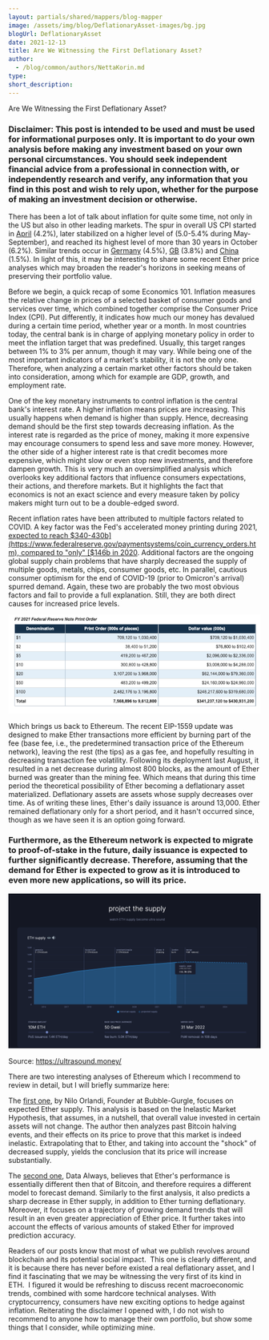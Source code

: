 ```yaml
---
layout: partials/shared/mappers/blog-mapper
image: /assets/img/blog/DeflationaryAsset-images/bg.jpg
blogUrl: DeflationaryAsset
date: 2021-12-13
title: Are We Witnessing the First Deflationary Asset?
author:
  - /blog/common/authors/NettaKorin.md
type:
short_description: 
---
```

Are We Witnessing the First Deflationary Asset?

### Disclaimer: This post is intended to be used and must be used for informational purposes only. It is important to do your own analysis before making any investment based on your own personal circumstances. You should seek independent financial advice from a professional in connection with, or independently research and verify, any information that you find in this post and wish to rely upon, whether for the purpose of making an investment decision or otherwise.

There has been a lot of talk about inflation for quite some time, not only in the US but also in other leading markets. The spur in overall US CPI started in [April](https://www.bls.gov/opub/ted/2021/consumer-prices-increase-6-2-percent-for-the-year-ended-october-2021.htm) (4.2%), later stabilized on a higher level of (5.0-5.4% during May-September), and reached its highest level of more than 30 years in October (6.2%). Similar trends occur in [Germany](https://www.global-rates.com/en/economic-indicators/inflation/consumer-prices/cpi/germany.aspx) (4.5%), [GB](https://www.global-rates.com/en/economic-indicators/inflation/consumer-prices/cpi/great-britain.aspx) (3.8%) and [China](https://www.global-rates.com/en/economic-indicators/inflation/consumer-prices/cpi/china.aspx) (1.5%). In light of this, it may be interesting to share some recent Ether price analyses which may broaden the reader's horizons in seeking means of preserving their portfolio value.

Before we begin, a quick recap of some Economics 101. Inflation measures the relative change in prices of a selected basket of consumer goods and services over time, which combined together comprise the Consumer Price Index (CPI). Put differently, it indicates how much our money has devalued during a certain time period, whether year or a month. In most countries today, the central bank is in charge of applying monetary policy in order to meet the inflation target that was predefined. Usually, this target ranges between 1% to 3% per annum, though it may vary. While being one of the most important indicators of a market's stability, it is not the only one. Therefore, when analyzing a certain market other factors should be taken into consideration, among which for example are GDP, growth, and employment rate.

One of the key monetary instruments to control inflation is the central bank's interest rate. A higher inflation means prices are increasing. This usually happens when demand is higher than supply. Hence, decreasing demand should be the first step towards decreasing inflation. As the interest rate is regarded as the price of money, making it more expensive may encourage consumers to spend less and save more money. However, the other side of a higher interest rate is that credit becomes more expensive, which might slow or even stop new investments, and therefore dampen growth. This is very much an oversimplified analysis which overlooks key additional factors that influence consumers expectations, their actions, and therefore markets. But it highlights the fact that economics is not an exact science and every measure taken by policy makers might turn out to be a double-edged sword.

Recent inflation rates have been attributed to multiple factors related to COVID. A key factor was the Fed's accelerated money printing during 2021, [expected to reach $340-430b](https://www.federalreserve.gov/paymentsystems/coin_currency_orders.htm), compared to "only" [$146b in 2020](https://www.federalreserve.gov/paymentsystems/2020_currency_print_orders.htm). Additional factors are the ongoing global supply chain problems that have sharply decreased the supply of multiple goods, metals, chips, consumer goods, etc. In parallel, cautious consumer optimism for the end of COVID-19 (prior to Omicron's arrival) spurred demand. Again, these two are probably the two most obvious factors and fail to provide a full explanation. Still, they are both direct causes for increased price levels.

![](/assets/img/blog/DeflationaryAsset-images/image2.png)

Which brings us back to Ethereum. The recent EIP-1559 update was designed to make Ether transactions more efficient by burning part of the fee (base fee, i.e., the predetermined transaction price of the Ethereum network), leaving the rest (the tips) as a gas fee, and hopefully resulting in decreasing transaction fee volatility. Following its deployment last August, it resulted in a net decrease during almost 800 blocks, as the amount of Ether burned was greater than the mining fee. Which means that during this time period the theoretical possibility of Ether becoming a deflationary asset materialized. Deflationary assets are assets whose supply decreases over time. As of writing these lines, Ether's daily issuance is around 13,000. Ether remained deflationary only for a short period, and it hasn't occurred since, though as we have seen it is an option going forward. 

### Furthermore, as the Ethereum network is expected to migrate to proof-of-stake in the future, daily issuance is expected to further significantly decrease. Therefore, assuming that the demand for Ether is expected to grow as it is introduced to even more new applications, so will its price.

![](/assets/img/blog/DeflationaryAsset-images/image3.png)

Source: <https://ultrasound.money/>

There are two interesting analyses of Ethereum which I recommend to review in detail, but I will briefly summarize here: 

The [first one](https://newsletter.banklesshq.com/p/why-eth-will-hit-20k), by Nilo Orlandi, Founder at Bubble-Gurgle, focuses on expected Ether supply. This analysis is based on the Inelastic Market Hypothesis, that assumes, in a nutshell, that overall value invested in certain assets will not change. The author then analyzes past Bitcoin halving events, and their effects on its price to prove that this market is indeed inelastic. Extrapolating that to Ether, and taking into account the "shock" of decreased supply, yields the conclusion that its price will increase substantially. 

The [second one](https://dataalways.substack.com/p/a-flows-based-ethereum-price-model), Data Always, believes that Ether's performance is essentially different then that of Bitcoin, and therefore requires a different model to forecast demand. Similarly to the first analysis, it also predicts a sharp decrease in Ether supply, in addition to Ether turning deflationary. Moreover, it focuses on a trajectory of growing demand trends that will result in an even greater appreciation of Ether price. It further takes into account the effects of various amounts of staked Ether for improved prediction accuracy.

Readers of our posts know that most of what we publish revolves around blockchain and its potential social impact.  This one is clearly different, and it is because there has never before existed a real deflationary asset, and I find it fascinating that we may be witnessing the very first of its kind in ETH.  I figured it would be refreshing to discuss recent macroeconomic trends, combined with some hardcore technical analyses. With cryptocurrency, consumers have new exciting options to hedge against inflation. Reiterating the disclaimer I opened with, I do not wish to recommend to anyone how to manage their own portfolio, but show some things that I consider, while optimizing mine.
